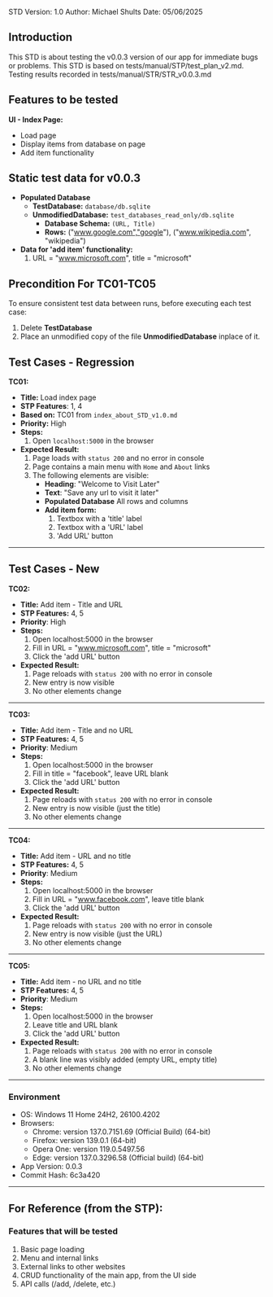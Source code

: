 STD Version: 1.0
Author: Michael Shults
Date: 05/06/2025

## Introduction
This STD is about testing the v0.0.3 version of our app for immediate bugs or problems. 
This STD is based on tests/manual/STP/test_plan_v2.md.
Testing results recorded in tests/manual/STR/STR_v0.0.3.md

## Features to be tested

**UI - Index Page:**
- Load page
- Display items from database on page
- Add item functionality  


## Static test data for v0.0.3
- **Populated Database**
    - **TestDatabase:** `database/db.sqlite` 
    - **UnmodifiedDatabase:** `test_databases_read_only/db.sqlite`  
        - **Database Schema:** `(URL, Title)`  
        - **Rows:** ("www.google.com","google"), ("www.wikipedia.com", "wikipedia")
- **Data for 'add item' functionality:**
    1. URL = "www.microsoft.com", title = "microsoft"

## Precondition For TC01-TC05
To ensure consistent test data between runs, before executing each test case:
1. Delete **TestDatabase**
2. Place an unmodified copy of the file **UnmodifiedDatabase** inplace of it.

## Test Cases - Regression
**TC01:**
- **Title:** Load index page
- **STP Features**: 1, 4
- **Based on:** TC01 from `index_about_STD_v1.0.md`
- **Priority:** High
- **Steps:** 
    1. Open `localhost:5000` in the browser
- **Expected Result:**
    1. Page loads with `status 200` and no error in console
    2. Page contains a main menu with `Home` and `About` links
    3. The following elements are visible:
        - **Heading**: "Welcome to Visit Later"
        - **Text**: "Save any url to visit it later"
        - **Populated Database** All rows and columns
        - **Add item form:** 
            1. Textbox with a 'title' label
            2. Textbox with a 'URL' label
            3. 'Add URL' button


---

## Test Cases - New

**TC02:**
- **Title:** Add item - Title and URL
- **STP Features:** 4, 5
- **Priority**: High
- **Steps:** 
    1. Open localhost:5000 in the browser
    2. Fill in URL = "www.microsoft.com", title = "microsoft"
    3. Click the 'add URL' button
- **Expected Result:**
    1. Page reloads with `status 200` with no error in console
    2. New entry is now visible
    3. No other elements change

---

**TC03:**
- **Title:** Add item - Title and no URL
- **STP Features:** 4, 5
- **Priority**: Medium
- **Steps:** 
    1. Open localhost:5000 in the browser
    2. Fill in title = "facebook", leave URL blank
    3. Click the 'add URL' button
- **Expected Result:**
    1. Page reloads with `status 200` with no error in console
    2. New entry is now visible (just the title)
    3. No other elements change

---

**TC04:**
- **Title:** Add item - URL and no title
- **STP Features:** 4, 5
- **Priority**: Medium
- **Steps:** 
    1. Open localhost:5000 in the browser
    2. Fill in URL = "www.facebook.com", leave title blank
    3. Click the 'add URL' button
- **Expected Result:**
    1. Page reloads with `status 200` with no error in console
    2. New entry is now visible (just the URL)
    3. No other elements change

---

**TC05:**
- **Title:** Add item - no URL and no title
- **STP Features:** 4, 5
- **Priority**: Medium
- **Steps:** 
    1. Open localhost:5000 in the browser
    2. Leave title and URL blank
    3. Click the 'add URL' button
- **Expected Result:**
    1. Page reloads with `status 200` with no error in console
    2. A blank line was visibly added (empty URL, empty title)
    3. No other elements change


---


### Environment
- OS: Windows 11 Home 24H2, 26100.4202
- Browsers:
    - Chrome: version 137.0.7151.69 (Official Build) (64-bit)
    - Firefox: version 139.0.1 (64-bit)
    - Opera One: version 119.0.5497.56
    - Edge: version 137.0.3296.58 (Official build) (64-bit)
- App Version: 0.0.3
- Commit Hash: 6c3a420


---

## For Reference (from the STP):
### Features that will be tested
1. Basic page loading
2. Menu and internal links
3. External links to other websites
4. CRUD functionality of the main app, from the UI side
5. API calls (/add, /delete, etc.)